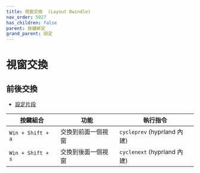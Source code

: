 ```yaml
---
title: 視窗交換  (Layout Dwindle)
nav_order: 5027
has_children: false
parent: 按鍵綁定
grand_parent: 設定
---
```



# 視窗交換


## 前後交換

* [設定片段](https://github.com/samwhelp/note-about-hyprland/blob/gh-pages/_demo/config/hyprland-config/main/hyprland.conf#L315-L316)


| 按鍵組合  | 功能                   | 執行指令               |
| ----------| ---------------------- | ---------------------- |
| `Win + Shift + a` | 交換到前面一個視窗 | `cycleprev` (hyprland 內建) |
| `Win + Shift + s` | 交換到後面一個視窗 | `cyclenext` (hyprland 內建)  |
